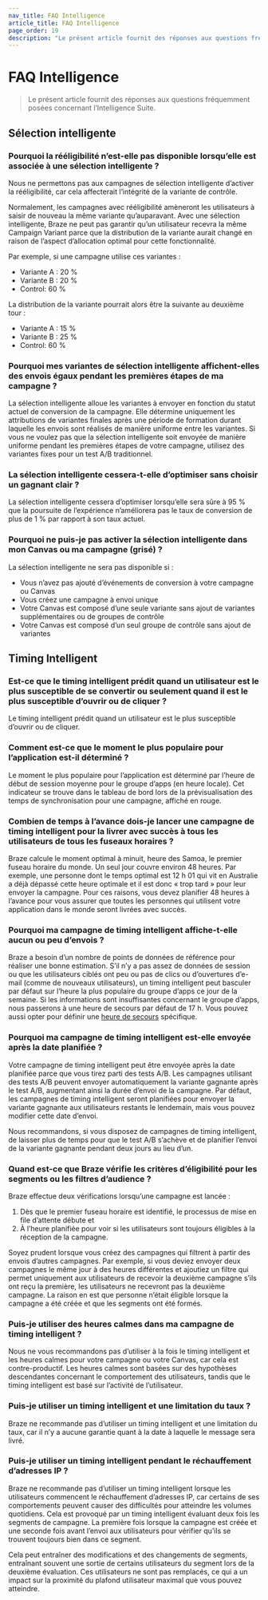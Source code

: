 ```yaml
---
nav_title: FAQ Intelligence
article_title: FAQ Intelligence
page_order: 19
description: "Le présent article fournit des réponses aux questions fréquemment posées sur le canal intelligent, la sélection intelligente et le timing intelligent."
---
```


# FAQ Intelligence

> Le présent article fournit des réponses aux questions fréquemment posées concernant l’Intelligence Suite.

## Sélection intelligente

### Pourquoi la rééligibilité n’est-elle pas disponible lorsqu’elle est associée à une sélection intelligente ?

Nous ne permettons pas aux campagnes de sélection intelligente d’activer la rééligibilité, car cela affecterait l’intégrité de la variante de contrôle.

Normalement, les campagnes avec rééligibilité amèneront les utilisateurs à saisir de nouveau la même variante qu’auparavant. Avec une sélection intelligente, Braze ne peut pas garantir qu’un utilisateur recevra la même Campaign Variant parce que la distribution de la variante aurait changé en raison de l’aspect d’allocation optimal pour cette fonctionnalité.

Par exemple, si une campagne utilise ces variantes :

- Variante A : 20 %
- Variante B : 20 %
- Control: 60 %

La distribution de la variante pourrait alors être la suivante au deuxième tour :

- Variante A : 15 %
- Variante B : 25 %
- Control: 60 %

### Pourquoi mes variantes de sélection intelligente affichent-elles des envois égaux pendant les premières étapes de ma campagne ?

La sélection intelligente alloue les variantes à envoyer en fonction du statut actuel de conversion de la campagne. Elle détermine uniquement les attributions de variantes finales après une période de formation durant laquelle les envois sont réalisés de manière uniforme entre les variantes. Si vous ne voulez pas que la sélection intelligente soit envoyée de manière uniforme pendant les premières étapes de votre campagne, utilisez des variantes fixes pour un test A/B traditionnel.

### La sélection intelligente cessera-t-elle d’optimiser sans choisir un gagnant clair ?

La sélection intelligente cessera d’optimiser lorsqu’elle sera sûre à 95 % que la poursuite de l’expérience n’améliorera pas le taux de conversion de plus de 1 % par rapport à son taux actuel.

### Pourquoi ne puis-je pas activer la sélection intelligente dans mon Canvas ou ma campagne (grisé) ?

La sélection intelligente ne sera pas disponible si :

- Vous n’avez pas ajouté d’événements de conversion à votre campagne ou Canvas
- Vous créez une campagne à envoi unique
- Votre Canvas est composé d’une seule variante sans ajout de variantes supplémentaires ou de groupes de contrôle
- Votre Canvas est composé d’un seul groupe de contrôle sans ajout de variantes

## Timing Intelligent

### Est-ce que le timing intelligent prédit quand un utilisateur est le plus susceptible de se convertir ou seulement quand il est le plus susceptible d’ouvrir ou de cliquer ?

Le timing intelligent prédit quand un utilisateur est le plus susceptible d’ouvrir ou de cliquer.

### Comment est-ce que le moment le plus populaire pour l’application est-il déterminé ?

Le moment le plus populaire pour l’application est déterminé par l’heure de début de session moyenne pour le groupe d’apps (en heure locale). Cet indicateur se trouve dans le tableau de bord lors de la prévisualisation des temps de synchronisation pour une campagne, affiché en rouge.

### Combien de temps à l’avance dois-je lancer une campagne de timing intelligent pour la livrer avec succès à tous les utilisateurs de tous les fuseaux horaires ?

Braze calcule le moment optimal à minuit, heure des Samoa, le premier fuseau horaire du monde. Un seul jour couvre environ 48 heures. Par exemple, une personne dont le temps optimal est 12 h 01 qui vit en Australie a déjà dépassé cette heure optimale et il est donc « trop tard » pour leur envoyer la campagne. Pour ces raisons, vous devez planifier 48 heures à l’avance pour vous assurer que toutes les personnes qui utilisent votre application dans le monde seront livrées avec succès.

### Pourquoi ma campagne de timing intelligent affiche-t-elle aucun ou peu d’envois ?

Braze a besoin d’un nombre de points de données de référence pour réaliser une bonne estimation. S’il n’y a pas assez de données de session ou que les utilisateurs ciblés ont peu ou pas de clics ou d’ouvertures d’e-mail (comme de nouveaux utilisateurs), un timing intelligent peut basculer par défaut sur l’heure la plus populaire du groupe d’apps ce jour de la semaine. Si les informations sont insuffisantes concernant le groupe d’apps, nous passerons à une heure de secours par défaut de 17 h. Vous pouvez aussi opter pour définir une [heure de secours]({{site.baseurl}}/user_guide/intelligence/intelligent_timing/#fallback-options) spécifique.

### Pourquoi ma campagne de timing intelligent est-elle envoyée après la date planifiée ?

Votre campagne de timing intelligent peut être envoyée après la date planifiée parce que vous tirez parti des tests A/B. Les campagnes utilisant des tests A/B peuvent envoyer automatiquement la variante gagnante après le test A/B, augmentant ainsi la durée d’envoi de la campagne. Par défaut, les campagnes de timing intelligent seront planifiées pour envoyer la variante gagnante aux utilisateurs restants le lendemain, mais vous pouvez modifier cette date d’envoi.

Nous recommandons, si vous disposez de campagnes de timing intelligent, de laisser plus de temps pour que le test A/B s’achève et de planifier l’envoi de la variante gagnante pendant deux jours au lieu d’un. 

### Quand est-ce que Braze vérifie les critères d’éligibilité pour les segments ou les filtres d’audience ?

Braze effectue deux vérifications lorsqu’une campagne est lancée :

1. Dès que le premier fuseau horaire est identifié, le processus de mise en file d’attente débute et
2. À l’heure planifiée pour voir si les utilisateurs sont toujours éligibles à la réception de la campagne.

Soyez prudent lorsque vous créez des campagnes qui filtrent à partir des envois d’autres campagnes. Par exemple, si vous deviez envoyer deux campagnes le même jour à des heures différentes et ajoutiez un filtre qui permet uniquement aux utilisateurs de recevoir la deuxième campagne s’ils ont reçu la première, les utilisateurs ne recevront pas la deuxième campagne. La raison en est que personne n’était éligible lorsque la campagne a été créée et que les segments ont été formés.

### Puis-je utiliser des heures calmes dans ma campagne de timing intelligent ?

Nous ne vous recommandons pas d’utiliser à la fois le timing intelligent et les heures calmes pour votre campagne ou votre Canvas, car cela est contre-productif. Les heures calmes sont basées sur des hypothèses descendantes concernant le comportement des utilisateurs, tandis que le timing intelligent est basé sur l’activité de l’utilisateur.

### Puis-je utiliser un timing intelligent et une limitation du taux ?

Braze ne recommande pas d’utiliser un timing intelligent et une limitation du taux, car il n’y a aucune garantie quant à la date à laquelle le message sera livré.

### Puis-je utiliser un timing intelligent pendant le réchauffement d’adresses IP ?

Braze ne recommande pas d’utiliser un timing intelligent lorsque les utilisateurs commencent le réchauffement d’adresses IP, car certains de ses comportements peuvent causer des difficultés pour atteindre les volumes quotidiens. Cela est provoqué par un timing intelligent évaluant deux fois les segments de campagne. La première fois lorsque la campagne est créée et une seconde fois avant l’envoi aux utilisateurs pour vérifier qu’ils se trouvent toujours bien dans ce segment. 

Cela peut entraîner des modifications et des changements de segments, entraînant souvent une sortie de certains utilisateurs du segment lors de la deuxième évaluation. Ces utilisateurs ne sont pas remplacés, ce qui a un impact sur la proximité du plafond utilisateur maximal que vous pouvez atteindre.
